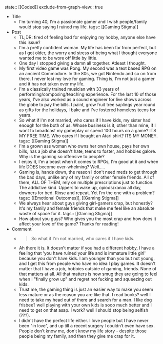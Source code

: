 state:: [[Coded]]
exclude-from-graph-view:: true

- Title
  - I'm turning 40, I'm a passionate gamer and I wish people/family would stop saying I ruined my life.
    tags:: [[Gaming Stigma]]
- Post
  - TL;DR: tired of feeling bad for enjoying my hobby, anyone else have this issue?
  - I'm a pretty confident woman. My life has been far from perfect, but as I got older, the worry and stress of being what I thought everyone wanted me to be wore off little by little.
  - One day I stopped giving a damn all together. Atleast I thought.
  - My first video game was Pong. My second was a text based RPG on an ancient Commodore. In the 80s, we got Nintendo and so on from there. I never lost my love for gaming. Thing is, I'm not just a gamer and it has not taken over my life.
  - I'm a classically trained musician with 33 years of performing/composing/teaching experience. For the last 10 of those years, I've also worked as a sound engineer for live shows across the globe to pay the bills. I paint, grow fruit tree saplings year round as gifts for the holidays, I bake and I've fostered homeless teens for years.
  - So what if I'm not married, who cares if I have kids, my sister had enough for the both of us. Whose business is it, other than mine, if I want to broadcast my gameplay or spend 100 hours on a game? ITS MY FREE TIME. Who cares if I bought an Atari shirt? ITS MY MONEY.
    tags:: [[Gaming Stigma]]
  - I'm a grown ass woman who owns her own house, pays her own bills, has a job she doesn't hate, teens to foster, and hobbies galore. Why is the gaming so offensive to people?
  - I enjoy it, I'm a beast when it comes to RPGs, I'm good at it and when life DOES become over-whelming? Well.....
  - Gaming is, hands down, the reason I don't need meds to get through the bad days, unlike any of my family or other female friends. All of them, ALL OF THEM, rely on multiple prescriptions just to function. The addictive kind. Uppers to wake up, opiods/xanax all day, downers for bed. Rinse and repeat. Yet I'm the one with a problem?
    tags:: [[Emotional Outcomes]], [[Gaming Stigma]]
  - We always hear about guys giving girl-gamers crap, but honestly? It's my family and female friends that make me feel like an absolute waste of space for it.
    tags:: [[Gaming Stigma]]
  - How about you guys? Who gives you the most crap and how does it affect your love of the game? Thanks for reading!
- Comment
  - > So what if I'm not married, who cares if I have kids.
  - Ah there it is. It doesn't matter if you had a different hobby, I have a feeling that 'you have ruined your life and is immature little girl' because you don't have kids. I am younger than you but not young, and I get this from people who have no idea I play games. It doesn't matter that I have a job, hobbies outside of gaming, friends. None of that matters at all. All that matters is how smug they are going to feel when I "finally grow up" and regret not fucking and squeezing out kids.
  - Trust me, the gaming thing is just an easier way to make you seem less mature or as the reason you are like that. I read books? well I need to take my head out of there and search for a man. I like dog frisbee? well playing with your own kids is sooo much better and I need to get on that asap. I work? well I should stop being selfish (???).
  - I didn't have the perfect life either. I love people but I have never been "in love", and up till a recent surgery I couldn't even have sex. People don't know me, don't know my life story - despite those people being my family, and then they give me crap for it.
